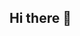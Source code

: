 ## Hi there 👋

<!--
**Gicapeleto/gicapeleto** is a ✨ _special_ ✨ repository because its `README.md` (this file) appears on your GitHub profile.

Here are some ideas to get you started:

- 🔭 I’m currently working on ... não estou no momento.
- 🌱 I’m currently learning ... várias coisas diferentes.
- 👯 I’m looking to collaborate on ... em meu aprendizado na escola.
- 🤔 I’m looking for help with ... no momento nada. 
- 💬 Ask me about ... coisas diferentes. 
- 📫 How to reach me: ... por redes socias.
- 😄 Pronouns: ... ela|dela
- ⚡ Fun fact: ... estudante
-->

